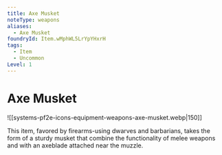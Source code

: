 ```yaml
---
title: Axe Musket
noteType: weapons
aliases:
  - Axe Musket
foundryId: Item.wMphWL5LrYpYHxrH
tags:
  - Item
  - Uncommon
Level: 1
---
```


# Axe Musket
![[systems-pf2e-icons-equipment-weapons-axe-musket.webp|150]]

This item, favored by firearms-using dwarves and barbarians, takes the form of a sturdy musket that combine the functionality of melee weapons and with an axeblade attached near the muzzle.

